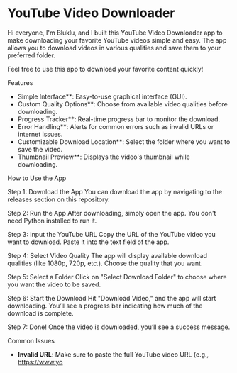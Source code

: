 # YouTube Video Downloader

Hi everyone, I'm Bluklu, and I built this YouTube Video Downloader app to make downloading your favorite YouTube videos simple and easy. The app allows you to download videos in various qualities and save them to your preferred folder.

Feel free to use this app to download your favorite content quickly!

Features
- Simple Interface**: Easy-to-use graphical interface (GUI).
- Custom Quality Options**: Choose from available video qualities before downloading.
- Progress Tracker**: Real-time progress bar to monitor the download.
- Error Handling**: Alerts for common errors such as invalid URLs or internet issues.
- Customizable Download Location**: Select the folder where you want to save the video.
- Thumbnail Preview**: Displays the video's thumbnail while downloading.

How to Use the App

Step 1: Download the App
You can download the app by navigating to the releases section on this repository.

Step 2: Run the App
After downloading, simply open the app. You don't need Python installed to run it.

Step 3: Input the YouTube URL
Copy the URL of the YouTube video you want to download. Paste it into the text field of the app.

Step 4: Select Video Quality
The app will display available download qualities (like 1080p, 720p, etc.). Choose the quality that you want.

Step 5: Select a Folder
Click on "Select Download Folder" to choose where you want the video to be saved.

Step 6: Start the Download
Hit "Download Video," and the app will start downloading. You’ll see a progress bar indicating how much of the download is complete.

Step 7: Done!
Once the video is downloaded, you’ll see a success message.

Common Issues
- **Invalid URL**: Make sure to paste the full YouTube video URL (e.g., https://www.yo
